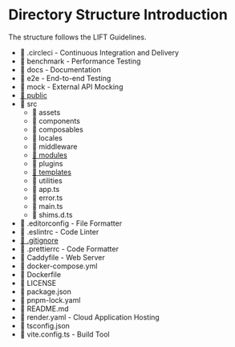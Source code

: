 # Directory Structure Introduction

The structure follows the LIFT Guidelines.

- :open_file_folder: .circleci - Continuous Integration and Delivery
- :open_file_folder: benchmark - Performance Testing
- :open_file_folder: docs - Documentation
- :open_file_folder: e2e - End-to-end Testing
- :open_file_folder: mock - External API Mocking
- [:open_file_folder: public](./public.md)
- :open_file_folder: src
  - :open_file_folder: assets
  - :open_file_folder: components
  - :open_file_folder: composables
  - :open_file_folder: locales
  - :open_file_folder: middleware
  - [:open_file_folder: modules](./modules.md)
  - :open_file_folder: plugins
  - [:open_file_folder: templates](./templates.md)
  - :open_file_folder: utilities
  - :page_facing_up: app.ts
  - :page_facing_up: error.ts
  - :page_facing_up: main.ts
  - :page_facing_up: shims.d.ts
- :page_facing_up: .editorconfig - File Formatter
- :page_facing_up: .eslintrc - Code Linter
- [:page_facing_up: .gitignore](./gitignore.md)
- :page_facing_up: .prettierrc - Code Formatter
- :page_facing_up: Caddyfile - Web Server
- :page_facing_up: docker-compose.yml
- :page_facing_up: Dockerfile
- :page_facing_up: LICENSE
- :page_facing_up: package.json
- :page_facing_up: pnpm-lock.yaml
- :page_facing_up: README.md
- :page_facing_up: render.yaml - Cloud Application Hosting
- :page_facing_up: tsconfig.json
- :page_facing_up: vite.config.ts - Build Tool
